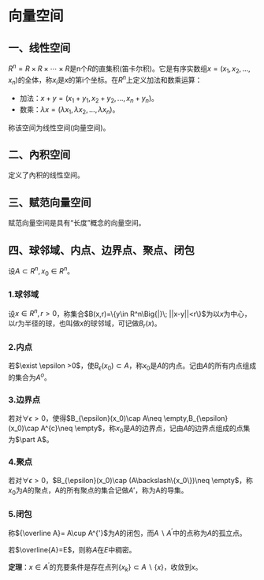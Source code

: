 # 向量空间

## 一、线性空间

$R^n=R\times R \times \cdots\times R$是n个$R$的直集积(笛卡尔积)。它是有序实数组$x=(x_1,x_2,...,x_n)$的全体，称$x_i$是$x$的第i个坐标。在$R^n$上定义加法和数乘运算：

+ 加法：$x+y=(x_1+y_1,x_2+y_2,...,x_n+y_n)$。
+ 数乘：$\lambda x=(\lambda x_1,\lambda x_2,...,\lambda x_n)$。

称该空间为线性空间(向量空间)。



## 二、內积空间

定义了內积的线性空间。



## 三、赋范向量空间

赋范向量空间是具有“长度”概念的向量空间。



## 四、球邻域、内点、边界点、聚点、闭包

设$A\subset R^n,x_0\in  R^n$。

### 1.球邻域

设$x\in R^n, r>0$，称集合$B(x,r)=\{y\in R^n\Big{|}\; ||x-y||<r\}$为以$x$为中心，以$r$为半径的球，也叫做$x$的球邻域，可记做$B_r(x)$。

### 2.内点

若$\exist \epsilon >0$，使$B_{\epsilon}(x_0)\subset A$，称$x_0$是$A$的内点。记由$A$的所有内点组成的集合为$A^{o}$。

### 3.边界点

若对$\forall \epsilon >0$，使得$B_{\epsilon}(x_0)\cap A\neq \empty,B_{\epsilon}(x_0)\cap A^{c}\neq \empty$，称$x_0$是$A$的边界点，记由$A$的边界点组成的点集为$\part A$。

### 4.聚点

若对$\forall \epsilon >0$，$B_{\epsilon}(x_0)\cap (A\backslash\{x_0\})\neq \empty$，称$x_0$为$A$的聚点，A的所有聚点的集合记做$A'$，称为A的导集。

### 5.闭包

称${\overline A}= A\cup A^{'}$为$A$的闭包，而$A\backslash A^{'}$中的点称为$A$的孤立点。

若$\overline{A}=E$，则称$A$在$E$中稠密。

**定理**：$x\in A^{'}$的充要条件是存在点列$\{x_k\}\subset A\backslash\{x\}$，收敛到$x$。